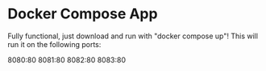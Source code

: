 # Docker Compose App
Fully functional, just download and run with "docker compose up"! This will run it on the following ports:

8080:80
8081:80
8082:80
8083:80
